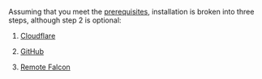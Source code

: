 Assuming that you meet the [prerequisites](../prerequisites.md), installation is broken into three steps, although step 2 is optional:

1. [Cloudflare](../install/cloudflare.md)

2. [GitHub](../install/github.md)

3. [Remote Falcon](../install/remotefalcon.md)
